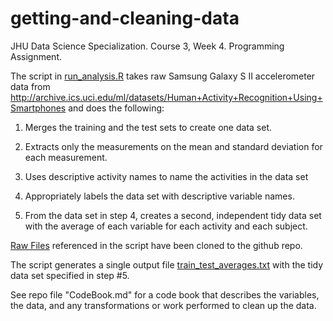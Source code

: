 # getting-and-cleaning-data
JHU Data Science Specialization. Course 3, Week 4. Programming Assignment.

The script in [run_analysis.R](run_analysis.R) takes raw Samsung Galaxy S II accelerometer data from http://archive.ics.uci.edu/ml/datasets/Human+Activity+Recognition+Using+Smartphones and does the following:

1. Merges the training and the test sets to create one data set.

2. Extracts only the measurements on the mean and standard deviation for each measurement.

3. Uses descriptive activity names to name the activities in the data set

4. Appropriately labels the data set with descriptive variable names.

5. From the data set in step 4, creates a second, independent tidy data set with the average of each variable for each activity and each subject.

[Raw Files](raw_files) referenced in the script have been cloned to the github repo.

The script generates a single output file [train_test_averages.txt](train_test_averages.txt) with the tidy data set specified in step #5.

See repo file "CodeBook.md" for a code book that describes the variables, the data, and any transformations or work performed to clean up the data.
